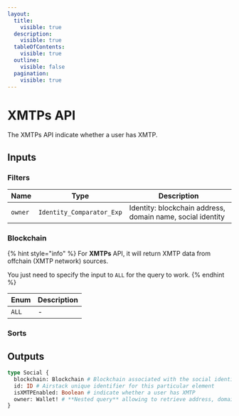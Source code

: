 ```yaml
---
layout:
  title:
    visible: true
  description:
    visible: true
  tableOfContents:
    visible: true
  outline:
    visible: false
  pagination:
    visible: true
---
```


# XMTPs API

The XMTPs API indicate whether a user has XMTP.

## Inputs

### Filters

| Name    | Type                      | Description                                                |
| ------- | ------------------------- | ---------------------------------------------------------- |
| `owner` | `Identity_Comparator_Exp` | Identity: blockchain address, domain name, social identity |

### Blockchain

{% hint style="info" %}
For **XMTPs** API, it will return XMTP data from offchain (XMTP network) sources.

You just need to specify the input to `ALL` for the query to work.
{% endhint %}

| Enum  | Description |
| ----- | ----------- |
| `ALL` | -           |

### Sorts

## Outputs

```graphql
type Social {
  blockchain: Blockchain # Blockchain associated with the social identity
  id: ID # Airstack unique identifier for this particular element
  isXMTPEnabled: Boolean # indicate whether a user has XMTP
  owner: Wallet! # **Nested query** allowing to retrieve address, domain names, and social profiles of the owner
}
```
